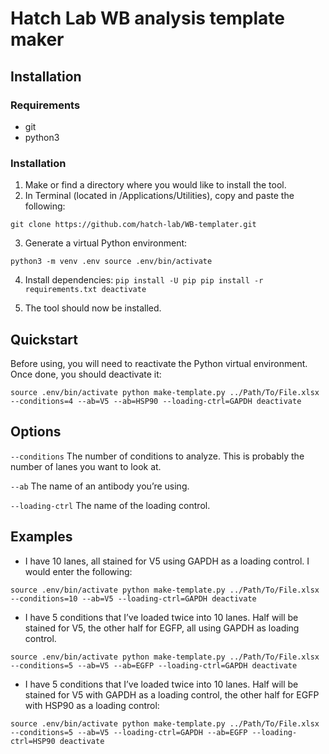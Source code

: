 # Hatch Lab WB analysis template maker

## Installation

### Requirements
- git
- python3

### Installation
1. Make or find a directory where you would like to install the tool.
2. In Terminal (located in /Applications/Utilities), copy and paste the following:

`git clone https://github.com/hatch-lab/WB-templater.git`

3. Generate a virtual Python environment:

`python3 -m venv .env
source .env/bin/activate`

4. Install dependencies:
`pip install -U pip
pip install -r requirements.txt
deactivate`

5. The tool should now be installed.

## Quickstart
Before using, you will need to reactivate the Python virtual environment. Once done, you should deactivate it:

`source .env/bin/activate
python make-template.py ../Path/To/File.xlsx --conditions=4 --ab=V5 --ab=HSP90 --loading-ctrl=GAPDH
deactivate`

## Options
`--conditions`
The number of conditions to analyze. This is probably the number of lanes you want to look at.

`--ab`
The name of an antibody you’re using.

`--loading-ctrl`
The name of the loading control.

## Examples
* I have 10 lanes, all stained for V5 using GAPDH as a loading control. I would enter the following:

`source .env/bin/activate
python make-template.py ../Path/To/File.xlsx --conditions=10 --ab=V5 --loading-ctrl=GAPDH
deactivate`

* I have 5 conditions that I’ve loaded twice into 10 lanes. Half will be stained for V5, the other half for EGFP, all using GAPDH as loading control.

`source .env/bin/activate
python make-template.py ../Path/To/File.xlsx --conditions=5 --ab=V5 --ab=EGFP --loading-ctrl=GAPDH
deactivate`

* I have 5 conditions that I’ve loaded twice into 10 lanes. Half will be stained for V5 with GAPDH as a loading control, the other half for EGFP with HSP90 as a loading control:

`source .env/bin/activate
python make-template.py ../Path/To/File.xlsx --conditions=5 --ab=V5 --loading-ctrl=GAPDH --ab=EGFP --loading-ctrl=HSP90
deactivate`